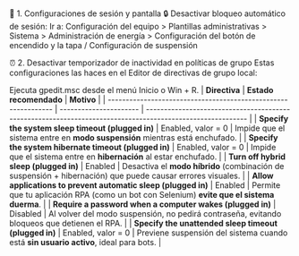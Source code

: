 🧩 1. Configuraciones de sesión y pantalla
🔒 Desactivar bloqueo automático de sesión:
Ir a: Configuración del equipo > Plantillas administrativas > Sistema > Administración de energía > Configuración del botón de encendido y la tapa / Configuración de suspensión

⏰ 2. Desactivar temporizador de inactividad en políticas de grupo
Estas configuraciones las haces en el Editor de directivas de grupo local:

Ejecuta gpedit.msc desde el menú Inicio o Win + R.
| **Directiva**                                                  | **Estado recomendado** | **Motivo**                                                                                                 |
| -------------------------------------------------------------- | ---------------------- | ---------------------------------------------------------------------------------------------------------- |
| **Specify the system sleep timeout (plugged in)**              | Enabled, valor = 0     | Impide que el sistema entre en **modo suspensión** mientras está enchufado.                                |
| **Specify the system hibernate timeout (plugged in)**          | Enabled, valor = 0     | Impide que el sistema entre en **hibernación** al estar enchufado.                                         |
| **Turn off hybrid sleep (plugged in)**                         | Enabled                | Desactiva el **modo híbrido** (combinación de suspensión + hibernación) que puede causar errores visuales. |
| **Allow applications to prevent automatic sleep (plugged in)** | Enabled                | Permite que tu aplicación RPA (como un bot con Selenium) **evite que el sistema duerma**.                  |
| **Require a password when a computer wakes (plugged in)**      | Disabled               | Al volver del modo suspensión, no pedirá contraseña, evitando bloqueos que detienen el RPA.                |
| **Specify the unattended sleep timeout (plugged in)**          | Enabled, valor = 0     | Previene suspensión del sistema cuando está **sin usuario activo**, ideal para bots.                       |

